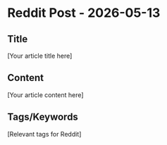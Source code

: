 # Reddit Post - 2026-05-13

## Title
[Your article title here]

## Content
[Your article content here]

## Tags/Keywords
[Relevant tags for Reddit]

